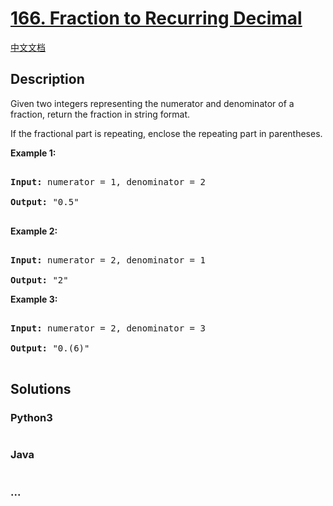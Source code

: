# [166. Fraction to Recurring Decimal](https://leetcode.com/problems/fraction-to-recurring-decimal)

[中文文档](/solution/0100-0199/0166.Fraction%20to%20Recurring%20Decimal/README.md)

## Description
<p>Given two integers representing the numerator and denominator of a fraction, return the fraction in string format.</p>



<p>If the fractional part is repeating, enclose the repeating part in parentheses.</p>



<p><strong>Example 1:</strong></p>



<pre>

<strong>Input:</strong> numerator = 1, denominator = 2

<strong>Output:</strong> &quot;0.5&quot;

</pre>



<p><strong>Example 2:</strong></p>



<pre>

<strong>Input:</strong> numerator = 2, denominator = 1

<strong>Output:</strong> &quot;2&quot;</pre>



<p><strong>Example 3:</strong></p>



<pre>

<strong>Input:</strong> numerator = 2, denominator = 3

<strong>Output: </strong>&quot;0.(6)&quot;

</pre>




## Solutions


<!-- tabs:start -->

### **Python3**

```python

```

### **Java**

```java

```

### **...**
```

```

<!-- tabs:end -->